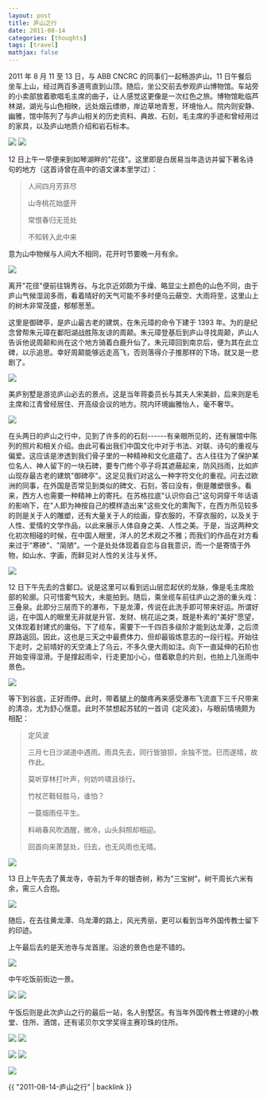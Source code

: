 ```yaml
---
layout: post
title: 庐山之行
date: 2011-08-14
categories: [thoughts]
tags: [travel]
mathjax: false
---
```


2011 年 8 月 11 至 13 日，与 ABB CNCRC 的同事们一起畅游庐山。11 日午餐后坐车上山，经过两百多道弯直到山顶。随后，坐公交前去参观庐山博物馆。车站旁的小卖部放着歌唱毛主席的曲子，让人感觉这更像是一次红色之旅。博物馆毗临芦林湖，湖光与山色相映，远处烟云缥缈，岸边草地青葱，环境怡人。院内则安静、幽雅，馆中陈列了与庐山相关的历史资料、典故、石刻，毛主席的手迹和曾经用过的家具，以及庐山地质介绍和岩石标本。

![](/figures/2011-08-14-庐山之行-1.jpeg) ![](/figures/2011-08-14-庐山之行-2.jpeg)

12 日上午一早便来到如琴湖畔的"花径"。这里即是白居易当年造访并留下著名诗句的地方（这首诗曾在高中的语文课本里学过）：

> 人间四月芳菲尽
>
> 山寺桃花始盛开
>
> 常恨春归无觅处
>
> 不知转入此中来

意为山中物候与人间大不相同，花开时节要晚一月有余。

![](/figures/2011-08-14-庐山之行-3.jpeg)

离开"花径"便前往锦秀谷。与北京近郊颇为干燥、略显尘土颜色的山色不同，由于庐山气候湿润多雨，看着晴好的天气可能不多时便乌云蔽空、大雨将至，这里山上的树木非常茂盛，郁郁葱葱。

这里是御碑亭，是庐山最古老的建筑，在朱元璋的命令下建于 1393 年。为的是纪念曾帮朱元璋在鄱阳湖战胜陈友谅的周颠。朱元璋登基后到庐山寻找周颠，庐山人告诉他说周颠和尚在这个地方骑着白鹿升仙了。朱元璋回到南京后，便为其在此立碑，以示追思。幸好周颠能够远走高飞，否则落得介子推那样的下场，就又是一悲剧了。

![](/figures/2011-08-14-庐山之行-4.jpeg)

美庐别墅是游览庐山必去的景点。这是当年蒋委员长与其夫人宋美龄，后来则是毛主席和江青曾经居住、开高级会议的地方。院内环境幽雅怡人，毫不奢华。

![](/figures/2011-08-14-庐山之行-5.jpeg)

在头两日的庐山之行中，见到了许多的的石刻------有亲眼所见的，还有展馆中陈列的照片和相关介绍。由此可看出我们中国文化中对于书法、对联、诗句的重视与偏爱。这应该是渗透到我们骨子里的一种精神和文化底蕴了。古人往往为了保护某位名人、神人留下的一块石碑，要专门修个亭子将其遮蔽起来，防风挡雨，比如庐山现存最古老的建筑"御碑亭"。这足见我们对这么一种字符文化的重视。问去过欧洲的同事，在外国是否常见到类似的碑文、石刻，答曰没有，倒是雕塑很多。看来，西方人也需要一种精神上的寄托。在苏格拉底"认识你自己"这句洞穿千年话语的影响下，在"人即为神按自己的模样造出来"这些文化的熏陶下，在西方所见较多的则是关于人的雕塑，还有大量关于人的绘画，穿衣服的，不穿衣服的，以及关于人性、爱情的文学作品，以此来展示人体自身之美、人性之美。于是，当这两种文化初次相碰的时候，在中国人眼里，洋人的艺术观之不雅；而我们的作品在对方看来过于"寒碜"、"简陋"。一个是处处体现着自恋与自我意识，而一个是寄情于外物，如山水、字画，而鲜见对人性的关注与关怀。

![](/figures/2011-08-14-庐山之行-6.jpeg)

12 日下午先去的含鄱口。说是这里可以看到远山层峦起伏的龙脉，像是毛主席脸部的轮廓。只可惜雾气较大，未能拍到。随后，乘坐缆车前往庐山之游的重头戏：三叠泉。此即分三层而下的瀑布，下是龙潭，传说在此洗手即可带来好运。所谓好运，在中国人的眼里无非就是升官、发财、桃花运之类，既是朴素的"美好"愿望，又体现着封建式的庸俗。下了缆车，需要下一千四百多级阶才能到达龙潭，之后须原路返回。因此，这也是三天之中最费体力、但却最锻炼意志的一段行程。开始往下走时，之前晴好的天空涌上了乌云，不多久便大雨如注。向下一直延伸的石阶也开始变得湿滑。于是撑起雨伞，行走更加小心，借着歇息的片刻，也拍上几张雨中景色。

![](/figures/2011-08-14-庐山之行-7.jpeg)

等下到谷底，正好雨停。此时，带着腿上的酸疼再来感受瀑布飞流直下三千尺带来的清凉，尤为舒心惬意。此时不禁想起苏轼的一首词《定风波》，与眼前情境颇为相配：

> 定风波
>
> 三月七日沙湖道中遇雨。雨具先去，同行皆狼狈，余独不觉。已而遂晴，故作此。
>
> 莫听穿林打叶声，何妨吟啸且徐行。
>
> 竹杖芒鞋轻胜马，谁怕？
>
> 一蓑烟雨任平生。
>
> 料峭春风吹酒醒，微冷，山头斜照却相迎。
>
> 回首向来萧瑟处，归去，也无风雨也无晴。

![](/figures/2011-08-14-庐山之行-8.jpeg)

13 日上午先去了黄龙寺，寺前为千年的银杏树，称为"三宝树"。树干周长六米有余，需三人合抱。

![](/figures/2011-08-14-庐山之行-9.jpeg)

随后，在去往黄龙潭、乌龙潭的路上，风光秀丽，更可以看到当年外国传教士留下的印迹。

上午最后去的是天池寺与龙首崖。沿途的景色也是不错的。

![](/figures/2011-08-14-庐山之行-10.jpeg)

中午吃饭前街边一景。

![](/figures/2011-08-14-庐山之行-11.jpeg) ![](/figures/2011-08-14-庐山之行-12.jpeg)

午饭后则是此次庐山之行的最后一站，名人别墅区。有当年外国传教士修建的小教堂、住所、酒馆，还有诺贝尔文学奖得主赛珍珠的住所。

![](/figures/2011-08-14-庐山之行-13.jpeg) ![](/figures/2011-08-14-庐山之行-14.jpeg)

![](/figures/2011-08-14-庐山之行-15.jpeg) ![](/figures/2011-08-14-庐山之行-16.jpeg)

![](/figures/2011-08-14-庐山之行-17.jpeg)

{{ "2011-08-14-庐山之行" | backlink }}
